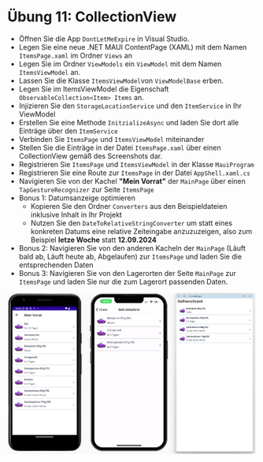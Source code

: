 # Übung 11: CollectionView

- Öffnen Sie die App `DontLetMeExpire` in Visual Studio.
- Legen Sie eine neue .NET MAUI ContentPage (XAML) mit dem Namen `ItemsPage.xaml` im Ordner `Views` an
- Legen Sie im Ordner `ViewModels` ein `ViewModel` mit dem Namen `ItemsViewModel` an.
- Lassen Sie die Klasse `ItemsViewModel`von `ViewModelBase` erben.
- Legen Sie im ItemsViewModel die  Eigenschaft `ObservableCollection<Item> Items` an.
- Injizieren Sie den `StorageLocationService` und den `ItemService` in Ihr ViewModel
- Erstellen Sie eine Methode `InitzializeAsync` und laden Sie dort alle Einträge über den `ItemService`
- Verbinden Sie `ItemsPage` und `ItemsViewModel` miteinander
- Stellen Sie die Einträge in der Datei `ItemsPage.xaml` über einen CollectionView gemäß des Screenshots dar.
- Registrieren Sie `ItemsPage` und `ItemsViewModel` in der Klasse `MauiProgram`
- Registrieren Sie eine Route zur `ItemsPage` in der Datei `AppShell.xaml.cs`
- Navigieren Sie von der Kachel **"Mein Vorrat"** der `MainPage` über einen `TapGestureRecognizer` zur Seite `ItemsPage`
- Bonus 1: Datumsanzeige optimieren
  - Kopieren Sie den Ordner `Converters` aus den Beispieldateien inklusive Inhalt in Ihr Projekt
  - Nutzen Sie den `DateToRelativeStringConverter` um statt eines konkreten Datums eine relative Zeiteingabe anzuzuzeigen, also zum Beispiel **letze Woche** statt **12.09.2024**
- Bonus 2: Navigieren Sie von den anderen Kacheln der `MainPage` (Läuft bald ab, Läuft heute ab, Abgelaufen) zur `ItemsPage` und laden Sie die entsprechenden Daten
- Bonus 3: Navigieren Sie von den Lagerorten der Seite `MainPage` zur `ItemsPage` und laden Sie nur die zum Lagerort passenden Daten.

![Liste der Vorräte](Images/lab_b.jpg)
